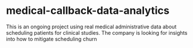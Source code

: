 # medical-callback-data-analytics
This is an ongoing project using real medical administrative data about scheduling patients for clinical studies.  The company is looking for insights into how to mitigate scheduling churn

